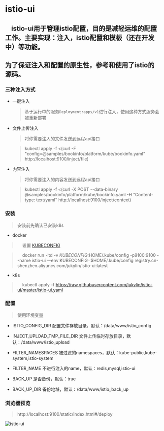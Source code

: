 # istio-ui

## &nbsp;&nbsp;&nbsp;&nbsp;istio-ui用于管理istio配置，目的是减轻运维的配置工作。主要实现：注入，istio配置和模板（还在开发中）等功能。
## 为了保证注入和配置的原生性，参考和使用了istio的源码。


### 三种注入方式
* 一键注入
  > 基于运行中的服务```Deployment:apps/v1```进行注入，使用这种方式服务会被重新部署
* 文件上传注入
  > 将你需要注入的文件发送到远程api接口
  
  > kubectl apply -f <(curl -F "config=@samples/bookinfo/platform/kube/bookinfo.yaml" http://localhost:9100/inject/file)
* 内容注入
  > 将你需要注入的内容发送到远程api接口
  
  > kubectl apply -f <(curl -X POST --data-binary @samples/bookinfo/platform/kube/bookinfo.yaml -H "Content-type: text/yaml" http://localhost:9100/inject/context)


### 安装
> 安装前先确认已安装k8s
* docker
> &nbsp;&nbsp;&nbsp;&nbsp;设置 [KUBECONFIG](https://kubernetes.io/docs/tasks/access-application-cluster/configure-access-multiple-clusters/#create-a-second-configuration-file)

> &nbsp;&nbsp;&nbsp;&nbsp;docker run -itd -v $KUBECONFIG:$HOME/.kube/config -p9100:9100 --name istio-ui --env KUBECONFIG=$HOME/.kube/config registry.cn-shenzhen.aliyuncs.com/jukylin/istio-ui:latest

* k8s
> &nbsp;&nbsp;&nbsp;&nbsp;kubectl apply -f https://raw.githubusercontent.com/jukylin/istio-ui/master/istio-ui.yaml


### 配置
> 使用环境变量

* ISTIO_CONFIG_DIR  配置文件存放目录，默认：/data/www/istio_config

* INJECT_UPLOAD_TMP_FILE_DIR  文件上传临时存放目录，默认：/data/www/istio_upload

* FILTER_NAMESPACES  被过滤的namespaces，默认：kube-public,kube-system,istio-system

* FILTER_NAME  不进行注入的name，默认：redis,mysql,istio-ui

* BACK_UP  是否备份，默认：true

* BACK_UP_DIR  备份地址，默认：/data/www/istio_back_up


### 浏览器预览
> http://localhost:9100/static/index.html#/deploy

![istio-ui](https://upload.cc/i1/2018/10/16/FC6s7n.png)

